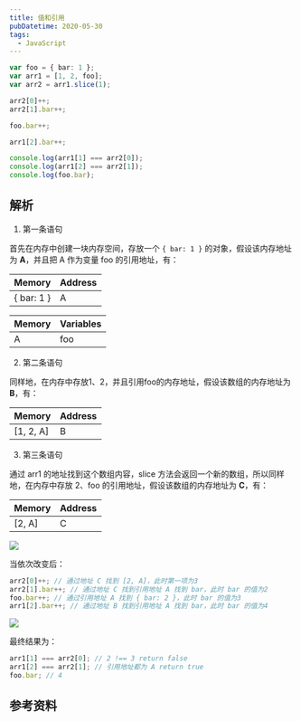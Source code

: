 ```yaml
---
title: 值和引用
pubDatetime: 2020-05-30
tags:
  - JavaScript
---
```


```ts
var foo = { bar: 1 };
var arr1 = [1, 2, foo];
var arr2 = arr1.slice(1);

arr2[0]++;
arr2[1].bar++;

foo.bar++;

arr1[2].bar++;

console.log(arr1[1] === arr2[0]);
console.log(arr1[2] === arr2[1]);
console.log(foo.bar);
```

## 解析

1. 第一条语句

首先在内存中创建一块内存空间，存放一个 `{ bar: 1 }` 的对象，假设该内存地址为 **A**，并且把 A 作为变量 foo 的引用地址，有：

| Memory     | Address |
| ---------- | ------- |
| { bar: 1 } | A       |

| Memory | Variables |
| ------ | --------- |
| A      | foo       |

2. 第二条语句

同样地，在内存中存放1、2，并且引用foo的内存地址，假设该数组的内存地址为 **B**，有：

| Memory    | Address |
| --------- | ------- |
| [1, 2, A] | B       |

3. 第三条语句

通过 arr1 的地址找到这个数组内容，slice 方法会返回一个新的数组，所以同样地，在内存中存放 2、foo 的引用地址，假设该数组的内存地址为 **C**，有：

| Memory | Address |
| ------ | ------- |
| [2, A] | C       |

![](https://s2.loli.net/2024/08/28/AnvW8FjH4Py127K.png)

当依次改变后：

```ts
arr2[0]++; // 通过地址 C 找到 [2, A]，此时第一项为3
arr2[1].bar++; // 通过地址 C 找到引用地址 A 找到 bar，此时 bar 的值为2
foo.bar++; // 通过引用地址 A 找到 { bar: 2 }，此时 bar 的值为3
arr1[2].bar++; // 通过地址 B 找到引用地址 A 找到 bar，此时 bar 的值为4
```

![](https://s2.loli.net/2024/08/28/J4LhibD2crXeIfq.png)

最终结果为：

```ts
arr1[1] === arr2[0]; // 2 !== 3 return false
arr1[2] === arr2[1]; // 引用地址都为 A return true
foo.bar; // 4
```

## 参考资料
